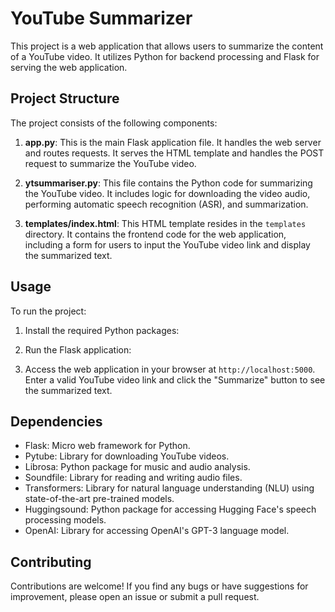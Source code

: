 # YouTube Summarizer

This project is a web application that allows users to summarize the content of a YouTube video. It utilizes Python for backend processing and Flask for serving the web application.

## Project Structure

The project consists of the following components:

1. **app.py**: This is the main Flask application file. It handles the web server and routes requests. It serves the HTML template and handles the POST request to summarize the YouTube video.

2. **ytsummariser.py**: This file contains the Python code for summarizing the YouTube video. It includes logic for downloading the video audio, performing automatic speech recognition (ASR), and summarization.

3. **templates/index.html**: This HTML template resides in the `templates` directory. It contains the frontend code for the web application, including a form for users to input the YouTube video link and display the summarized text.



## Usage

To run the project:

1. Install the required Python packages:

2. Run the Flask application:


3. Access the web application in your browser at `http://localhost:5000`. Enter a valid YouTube video link and click the "Summarize" button to see the summarized text.

## Dependencies

- Flask: Micro web framework for Python.
- Pytube: Library for downloading YouTube videos.
- Librosa: Python package for music and audio analysis.
- Soundfile: Library for reading and writing audio files.
- Transformers: Library for natural language understanding (NLU) using state-of-the-art pre-trained models.
- Huggingsound: Python package for accessing Hugging Face's speech processing models.
- OpenAI: Library for accessing OpenAI's GPT-3 language model.

## Contributing

Contributions are welcome! If you find any bugs or have suggestions for improvement, please open an issue or submit a pull request.




